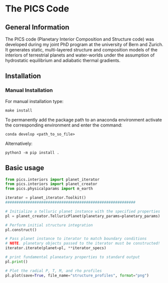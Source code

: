# The PICS Code

## General Information

The PICS code (Planetary Interior Composition and Structure code) was developed during my joint PhD program at the university of Bern and Zurich. It generates static, multi-layered structure and composition models of the interiors of terrestrial planets and water-worlds under the assumption of hydrostatic equilibrium and adiabatic thermal gradients. 

## Installation

### Manual Installation

For manual installation type:

``` 
make install
```

To permanently add the package path to an anaconda environment activate the corresponding environment and enter the command:

```
conda develop <path_to_so_file>
```

Alternatively:

```
python3 -m pip install .
```

## Basic usage


```python
from pics.interiors import planet_iterator
from pics.interiors import planet_creator
from pics.physicalparams import m_earth

iterator = planet_iterator.Toolkit()
##########################################################

# Initialize a telluric planet instance with the specified properties
pl = planet_creator.TelluricPlanet(planetary_params=planetary_params)

# Perform initial structure integration
pl.construct()

# Pass planet instance to iterator to match boundary conditions
# NOTE. planetary objects passed to the iterator must be constructed!
iterator.iterate(planet=pl, **iterator_specs)

# print fundamental planeatary properties to standard output
pl.print()

# Plot the radial P, T, M, and rho profiles
pl.plot(save=True, file_name="structure_profiles", format="png")

```



